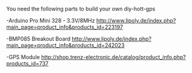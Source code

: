 You need the following parts to build your own diy-hott-gps

-Arduino Pro Mini 328 - 3.3V/8MHz
http://www.lipoly.de/index.php?main_page=product_info&products_id=223197

-BMP085 Breakout Board
http://www.lipoly.de/index.php?main_page=product_info&products_id=242023

-GPS Module
http://shop.trenz-electronic.de/catalog/product_info.php?products_id=737